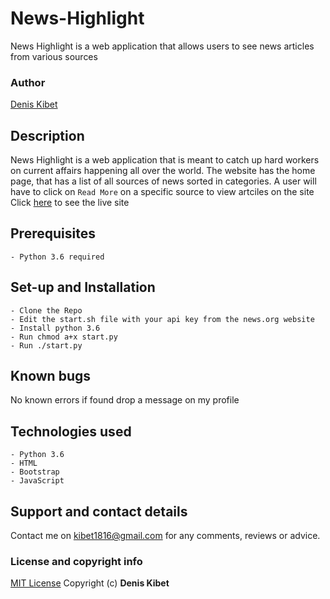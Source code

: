 # News-Highlight
 News Highlight is a web application that allows users to see news articles from various sources
### Author
[Denis Kibet](https://github.com/Kibet1816)

## Description
News Highlight is a web application that is meant to catch up hard workers on current affairs happening all over the world.
The website has the home page, that has a list of all sources of news sorted in categories.
A user will have to click on `Read More` on a specific source to view artciles on the site
Click [here](https://git.heroku.com/watchlist-kibet.git/) to see the live site

## Prerequisites
    - Python 3.6 required

## Set-up and Installation
    - Clone the Repo
    - Edit the start.sh file with your api key from the news.org website
    - Install python 3.6
    - Run chmod a+x start.py
    - Run ./start.py

## Known bugs
No known errors if found drop a message on my profile

## Technologies used
    - Python 3.6
    - HTML
    - Bootstrap
    - JavaScript

## Support and contact details
Contact me on kibet1816@gmail.com for any comments, reviews or advice.

### License and copyright info
[MIT License](https://github.com/Kibet1816/News-highlight/blob/master/license.md)
Copyright (c) **Denis Kibet**
